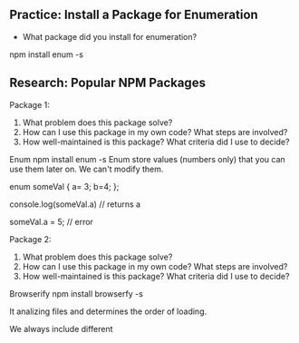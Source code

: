 ## Practice: Install a Package for Enumeration

- What package did you install for enumeration?

npm install enum -s

## Research: Popular NPM Packages

Package 1:

1.  What problem does this package solve?
1.  How can I use this package in my own code? What steps are involved?
1.  How well-maintained is this package? What criteria did I use to decide?

Enum
npm install enum -s
Enum store values (numbers only) that you can use them later on. We can't
modify them.

enum someVal {
   a= 3;
   b=4;
};

console.log(someVal.a) // returns a

someVal.a = 5; // error


Package 2:

1.  What problem does this package solve?
1.  How can I use this package in my own code? What steps are involved?
1.  How well-maintained is this package? What criteria did I use to decide?

Browserify
npm install browserfy -s

It analizing files and determines the order of loading.

We always include different <script> tags for diffrent js files. We can include as many as we need, but browsefiry allows us to add those using one single file called bundle.js.

npm init // package.json is created
npm install browserfy -s // next time with npm install we will get browserfy back

It also creates bin/browserfy folder/file.
In package.json we can create entry of the script object, and reference bin/browserfy. We should name our root of all modules and which file we are going to write out to once everything is bundled.

Run npm run build. It will build bundle.js.

So, now we include bundle.js in our htlm.



Package 3:

1.  What problem does this package solve?
1.  How can I use this package in my own code? What steps are involved?
1.  How well-maintained is this package? What criteria did I use to decide?

Validator
$ sudo npm install -g jshint
It validates code before it runs.

Installing this module we get two js files. One clean/correct written js, and one with syntax errors. Running those throuhg jshint we get either no errors, or we get errors.

This can be applied to any code.
